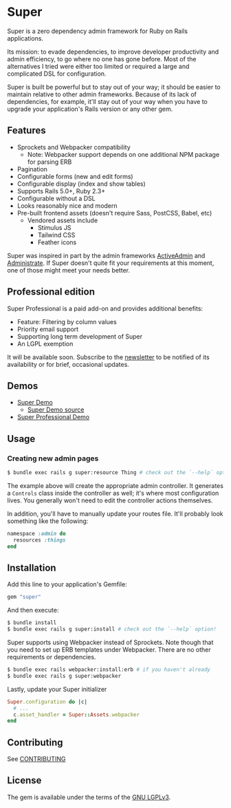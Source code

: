 # Super

Super is a zero dependency admin framework for Ruby on Rails applications.

Its mission: to evade dependencies, to improve developer productivity and admin
efficiency, to go where no one has gone before. Most of the alternatives I tried
were either too limited or required a large and complicated DSL for
configuration.

Super is built be powerful but to stay out of your way; it should be easier to
maintain relative to other admin frameworks. Because of its lack of
dependencies, for example, it'll stay out of your way when you have to upgrade
your application's Rails version or any other gem.


## Features

* Sprockets and Webpacker compatibility
    * Note: Webpacker support depends on one additional NPM package for parsing
      ERB
* Pagination
* Configurable forms (new and edit forms)
* Configurable display (index and show tables)
* Supports Rails 5.0+, Ruby 2.3+
* Configurable without a DSL
* Looks reasonably nice and modern
* Pre-built frontend assets (doesn't require Sass, PostCSS, Babel, etc)
    * Vendored assets include
        * Stimulus JS
        * Tailwind CSS
        * Feather icons

Super was inspired in part by the admin frameworks [ActiveAdmin][activeadmin]
and [Administrate][administrate]. If Super doesn't quite fit your requirements
at this moment, one of those might meet your needs better.


## Professional edition

Super Professional is a paid add-on and provides additional benefits:

* Feature: Filtering by column values
* Priority email support
* Supporting long term development of Super
* An LGPL exemption

It will be available soon. Subscribe to the [newsletter][newsletter] to be
notified of its availability or for brief, occasional updates.


## Demos

* [Super Demo][super_demo]
    * [Super Demo source][super_demo_source]
* [Super Professional Demo][super_professional]


## Usage

### Creating new admin pages

```bash
$ bundle exec rails g super:resource Thing # check out the `--help` option!
```

The example above will create the appropriate admin controller. It generates a
`Controls` class inside the controller as well; it's where most configuration
lives. You generally won't need to edit the controller actions themselves.

In addition, you'll have to manually update your routes file. It'll probably
look something like the following:

```ruby
namespace :admin do
  resources :things
end
```


## Installation

Add this line to your application's Gemfile:

```ruby
gem "super"
```

And then execute:

```bash
$ bundle install
$ bundle exec rails g super:install # check out the `--help` option!
```

Super supports using Webpacker instead of Sprockets. Note though that you need
to set up ERB templates under Webpacker. There are no other requirements or
dependencies.

```bash
$ bundle exec rails webpacker:install:erb # if you haven't already
$ bundle exec rails g super:webpacker
```

Lastly, update your Super initializer

```ruby
Super.configuration do |c|
  # ...
  c.asset_handler = Super::Assets.webpacker
end
```


## Contributing

See [CONTRIBUTING](./CONTRIBUTING.md)


## License

The gem is available under the terms of the [GNU LGPLv3](./LICENSE).


[administrate]: https://github.com/thoughtbot/administrate
[activeadmin]: https://github.com/activeadmin/activeadmin
[newsletter]: https://tinyletter.com/zachahn
[super_demo]: https://demo-super.herokuapp.com/admin/members
[super_demo_source]: https://github.com/zachahn/super_demo
[super_professional]: https://demo-super-professional.herokuapp.com/admin/members
